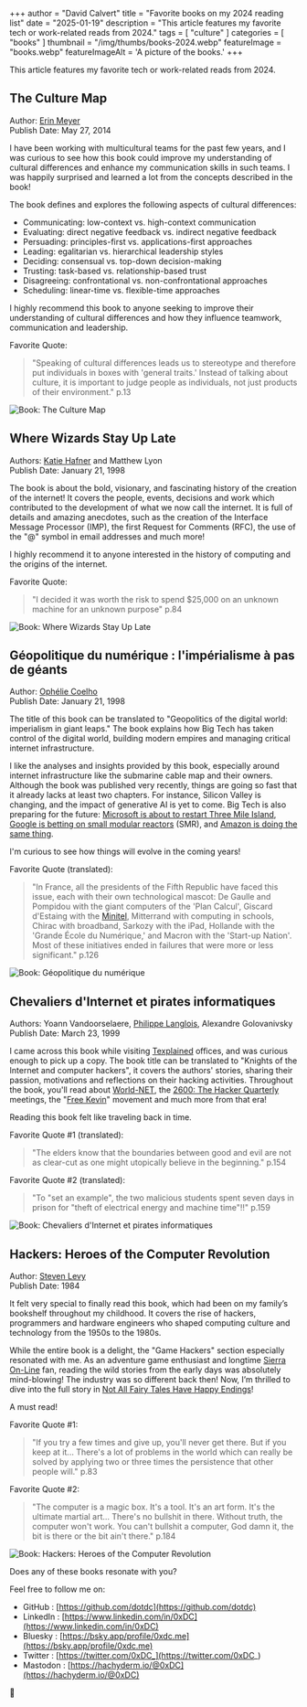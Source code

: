 +++
author = "David Calvert"
title = "Favorite books on my 2024 reading list"
date = "2025-01-19"
description = "This article features my favorite tech or work-related reads from 2024."
tags = [
    "culture"
]
categories = [
    "books"
]
thumbnail = "/img/thumbs/books-2024.webp"
featureImage = "books.webp"
featureImageAlt = 'A picture of the books.'
+++

This article features my favorite tech or work-related reads from 2024.

## The Culture Map

Author: [Erin Meyer](https://x.com/erinmeyerinsead)\
Publish Date: May 27, 2014

I have been working with multicultural teams for the past few years, and I was curious to see how this book could improve my understanding of cultural differences and enhance my communication skills in such teams. I was happily surprised and learned a lot from the concepts described in the book!

The book defines and explores the following aspects of cultural differences:

- Communicating: low-context vs. high-context communication
- Evaluating: direct negative feedback vs. indirect negative feedback
- Persuading: principles-first vs. applications-first approaches
- Leading: egalitarian vs. hierarchical leadership styles
- Deciding: consensual vs. top-down decision-making
- Trusting: task-based vs. relationship-based trust
- Disagreeing: confrontational vs. non-confrontational approaches
- Scheduling: linear-time vs. flexible-time approaches

I highly recommend this book to anyone seeking to improve their understanding of cultural differences and how they influence teamwork, communication and leadership.

Favorite Quote:

> "Speaking of cultural differences leads us to stereotype and therefore put individuals in boxes with 'general traits.' Instead of talking about culture, it is important to judge people as individuals, not just products of their environment."
> p.13

![Book: The Culture Map](culture-map.webp "Book: The Culture Map")

## Where Wizards Stay Up Late

Authors: [Katie Hafner](https://x.com/katiehafner) and Matthew Lyon\
Publish Date: January 21, 1998

The book is about the bold, visionary, and fascinating history of the creation of the internet! It covers the people, events, decisions and work which contributed to the development of what we now call the internet. It is full of details and amazing anecdotes, such as the creation of the Interface Message Processor (IMP), the first Request for Comments (RFC), the use of the "@" symbol in email addresses and much more!

I highly recommend it to anyone interested in the history of computing and the origins of the internet.

Favorite Quote:

> "I decided it was worth the risk to spend $25,000 on an unknown machine for an unknown purpose"
> p.84

![Book: Where Wizards Stay Up Late](where-wizards-stay-up-late.webp "Book: Where Wizards Stay Up Late")

## Géopolitique du numérique : l'impérialisme à pas de géants

Author: [Ophélie Coelho](https://www.linkedin.com/in/ophelie-coelho)\
Publish Date: January 21, 1998

The title of this book can be translated to "Geopolitics of the digital world: imperialism in giant leaps." The book explains how Big Tech has taken control of the digital world, building modern empires and managing critical internet infrastructure.

I like the analyses and insights provided by this book, especially around internet infrastructure like the submarine cable map and their owners. Although the book was published very recently, things are going so fast that it already lacks at least two chapters. For instance, Silicon Valley is changing, and the impact of generative AI is yet to come. Big Tech is also preparing for the future: [Microsoft is about to restart Three Mile Island](https://www.technologyreview.com/2024/09/26/1104516/three-mile-island-microsoft/), [Google is betting on small modular reactors](https://blog.google/outreach-initiatives/sustainability/google-kairos-power-nuclear-energy-agreement/) (SMR), and [Amazon is doing the same thing](https://heatmap.news/technology/amazon-x-energy-nuclear-deal).

I'm curious to see how things will evolve in the coming years!

Favorite Quote (translated):

> "In France, all the presidents of the Fifth Republic have faced this issue, each with their own technological mascot: De Gaulle and Pompidou with the giant computers of the 'Plan Calcul', Giscard d'Estaing with the [Minitel](https://en.wikipedia.org/wiki/Minitel), Mitterrand with computing in schools, Chirac with broadband, Sarkozy with the iPad, Hollande with the 'Grande École du Numérique,' and Macron with the 'Start-up Nation'. Most of these initiatives ended in failures that were more or less significant."
> p.126

![Book: Géopolitique du numérique](geopolitique-du-numerique.webp "Book: Géopolitique du numérique")

## Chevaliers d'Internet et pirates informatiques

Authors: Yoann Vandoorselaere, [Philippe Langlois](https://www.linkedin.com/in/langlois), Alexandre Golovanivsky\
Publish Date: March 23, 1999

I came across this book while visiting [Texplained](https://www.texplained.com) offices, and was curious enough to pick up a copy. The book title can be translated to "Knights of the Internet and computer hackers", it covers the authors' stories, sharing their passion, motivations and reflections on their hacking activities. Throughout the book, you'll read about [World-NET](https://en.wikipedia.org/wiki/World-NET), the [2600: The Hacker Quarterly](https://www.2600.com) meetings, the "[Free Kevin](https://en.wikipedia.org/wiki/Kevin_Mitnick)" movement and much more from that era!

Reading this book felt like traveling back in time.

Favorite Quote #1 (translated):

> "The elders know that the boundaries between good and evil are not as clear-cut as one might utopically believe in the beginning."
> p.154

Favorite Quote #2 (translated):

> "To "set an example", the two malicious students spent seven days in prison for "theft of electrical energy and machine time"!!"
> p.159

![Book: Chevaliers d'Internet et pirates informatiques](chevaliers-d-internet-et-pirates-informatiques.webp "Book: Chevaliers d'Internet et pirates informatiques")

## Hackers: Heroes of the Computer Revolution

Author: [Steven Levy](https://x.com/StevenLevy)\
Publish Date: 1984

It felt very special to finally read this book, which had been on my family’s bookshelf throughout my childhood. It covers the rise of hackers, programmers and hardware engineers who shaped computing culture and technology from the 1950s to the 1980s.

While the entire book is a delight, the "Game Hackers" section especially resonated with me. As an adventure game enthusiast and longtime [Sierra On-Line](https://en.wikipedia.org/wiki/Sierra_Entertainment) fan, reading the wild stories from the early days was absolutely mind-blowing! The industry was so different back then! Now, I’m thrilled to dive into the full story in [Not All Fairy Tales Have Happy Endings](https://kensbook.com)!

A must read!

Favorite Quote #1:

> "If you try a few times and give up, you'll never get there. But if you keep at it... There's a lot of problems in the world which can really be solved by applying two or three times the persistence that other people will."
> p.83

Favorite Quote #2:

> "The computer is a magic box. It's a tool. It's an art form. It's the ultimate martial art... There's no bullshit in there. Without truth, the computer won't work. You can't bullshit a computer, God damn it, the bit is there or the bit ain't there."
> p.184

![Book: Hackers: Heroes of the Computer Revolution](hackers.webp "Book: Hackers: Heroes of the Computer Revolution")

Does any of these books resonate with you?

Feel free to follow me on:

- GitHub : [https://github.com/dotdc](https://github.com/dotdc)
- LinkedIn : [https://www.linkedin.com/in/0xDC](https://www.linkedin.com/in/0xDC)
- Bluesky : [https://bsky.app/profile/0xdc.me](https://bsky.app/profile/0xdc.me)
- Twitter : [https://twitter.com/0xDC_](https://twitter.com/0xDC_)
- Mastodon : [https://hachyderm.io/@0xDC](https://hachyderm.io/@0xDC)

👋
